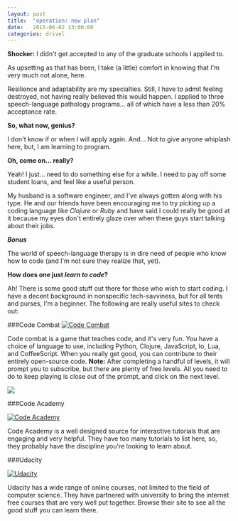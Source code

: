 ```yaml
---
layout: post
title:  "operation: new plan"
date:   2015-06-02 13:00:00
categories: drivel
---
```


**Shocker:** I didn't get accepted to any of the graduate schools I applied to.

As upsetting as that has been, I take (a little) comfort in knowing that I'm very much not alone, here.

Resilience and adaptability are my specialties. Still, I have to admit feeling destroyed, not having really believed this would happen. I applied to three speech-language pathology programs... all of which have a less than 20% acceptance rate.

**So, what now, genius?**

I don't know if or when I will apply again. And... Not to give anyone whiplash here, but, I am learning to program.

**Oh, come on... really?**

Yeah! I just... need to do something else for a while. I need to pay off some student loans, and feel like a useful person.

My husband is a software engineer, and I've always gotten along with his type. He and our friends have been encouraging me to try picking up a coding language like *Clojure* or *Ruby* and have said I could really be good at it because my eyes don't entirely glaze over when these guys start talking about their jobs.

***Bonus***

The world of speech-language therapy is in dire need of people who know how to code (and I'm not sure they realize that, yet).

**How does one just *learn to code*?**

Ah! There is some good stuff out there for those who wish to start coding. I have a decent background in nonspecific tech-savviness, but for all tents and purses, I'm a beginner. The following are really useful sites to check out:

###Code Combat
[![Code Combat][2]][1]

  [1]: http://codecombat.com/
  [2]: http://codecombat.com/images/pages/base/logo.png
Code combat is a game that teaches code, and it's very fun. You have a choice of language to use, including Python, Clojure, JavaScript, Io, Lua, and CoffeeScript. When you really get good, you can contribute to their entirely open-source code. **Note:** After completing a handful of levels, it will prompt you to subscribe, but there are plenty of free levels. All you need to do to keep playing is close out of the prompt, and click on the next level.

![](file:///Users/courtney/Desktop/coco_comic.jpg)
  
###Code Academy

[![Code Academy][3]][4]

  [3]: http://www.codecademy.com
  [4]: http://cdn-production.codecademy.com/assets/logo/logo--grey-498acc77555893fa7740135d429f628e.svg

Code Academy is a well designed source for interactive tutorials that are engaging and very helpful. They have too many tutorials to list here, so, they probably have the discipline you're looking to learn about.
 
###Udacity

[![Udacity][5]][6]

  [5]: http://www.udacity.com
  [6]: http://scholarship-positions.com/blog/wp-content/uploads/2014/09/Udacity.jpg

Udacity has a wide range of online courses, not limited to the field of computer science. They have partnered with university to bring the internet free courses that are very well put together. Browse their site to see all the good stuff you can learn there.

